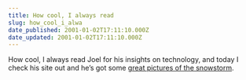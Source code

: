 ```yaml
---
title: How cool, I always read
slug: how_cool_i_alwa
date_published: 2001-01-02T17:11:10.000Z
date_updated: 2001-01-02T17:11:10.000Z
---
```


How cool, I always read Joel for his insights on technology, and today I check his site out and he’s got some [great pictures of the snowstorm](http://joel.editthispage.com/2000/12/30).
